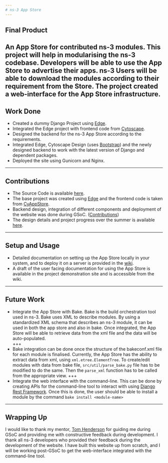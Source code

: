 ```yaml
---
# ns-3 App Store
---
```

## Final Product

An App Store for contributed ns-3 modules. This project will help in modularising the ns-3 codebase. Developers will be
able to use the App Store to advertise their apps. ns-3 Users will be able to download the modules according to their
requirement from the Store. The project created a web-interface for the App Store infrastructure.
---
## Work Done

* Created a dummy Django Project using [Edge](https://django-edge.readthedocs.io/en/latest/).
* Integrated the Edge project with frontend code from [Cytoscape](https://github.com/cytoscape/appstore).
* Designed the backend for the ns-3 App Store according to the requirements.
* Integrated Edge, Cytoscape Design (uses [Bootstrap](http://getbootstrap.com/)) and the newly designed backend to work with the latest version of Django and dependent packages.
* Deployed the site using Gunicorn and Nginx.
---
## Contributions

* The Source Code is available [here](https://github.com/abhijithanilkumar/ns-3-AppStore).
* The base project was created using [Edge](https://django-edge.readthedocs.io/en/latest/) and the frontend code is taken from [CyAppStore](https://github.com/cytoscape/appstore).
* Backend design, integration of different components and deployment of the website was done during GSoC. ([Contributions](https://github.com/abhijithanilkumar/ns-3-AppStore/graphs/contributors))
* The design details and project progress over the summer is available [here](https://www.nsnam.org/wiki/GSOC2017AppStore).
---
## Setup and Usage

* Detailed documentation on setting up the App Store locally in your system, and to deploy it on a server is provided in the
[wiki](https://github.com/abhijithanilkumar/ns-3-AppStore/wiki).
* A draft of the user facing documentation for using the App Store is available in the project demonstration site and is accessible from the wiki.
---
## Future Work

* Integrate the App Store with Bake. Bake is the build orchestration tool used in ns-3. Bake uses XML to describe modules. By using a standardized XML schema that describes an ns-3 module, it can be used in both the app store and also in bake. Once integrated, the App Store will be able to retrieve data from the xml file and the data will be auto-populated.  
+++
* Bake integration can be done once the structure of the bakeconf.xml file for each module is finalised. Currently, the App Store has the ability to extract data from xml, using `xml.etree.ElementTree`. To create/edit modules with data from bake file, `src/util/parse_bake.py` file has to be modified to do the same. Then the `parse_xml` function has to be called from the appropriate view.
+++
* Integrate the web interface with the command-line. This can be done by creating APIs for the command-line tool to interact with using [Django Rest Framework](http://www.django-rest-framework.org/). Once this is done, the user should be able to install a module by the command `bake install <module-name>`
---
## Wrapping Up
I would like to thank my mentor, [Tom Henderson](https://github.com/tomhenderson) for guiding me during GSoC and providing me with constructive feedback during development. I thank all ns-3 developers who provided their feedback during the development of the website. I have built this website up from scratch, and I will be working post-GSoC to get the web-interface integrated with the command-line tool.
